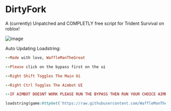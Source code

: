 # DirtyFork
A (currently) Unpatched and COMPLETLY free script for Trident Survival on roblox!

![image](https://user-images.githubusercontent.com/113483280/190880218-8fa67fa8-3843-44b2-8aa7-68e40becbb11.png)

Auto Updating Loadstring: 


```ruby
--Made with love, WaffleManTheGreat

--Please click on the bypass first on the ui

--Right Shift Toggles The Main Ui

--Right Ctrl Toggles The Aimbot UI

--IF AIMBOT DOESNT WORK PLEASE RUN THE BYPASS THEN RUN YOUR CHOICE AIMBOT (i recommend roware)

loadstring(game:HttpGet('https://raw.githubusercontent.com/WaffleManTheGreat/DirtyFork/main/main'))()
```

